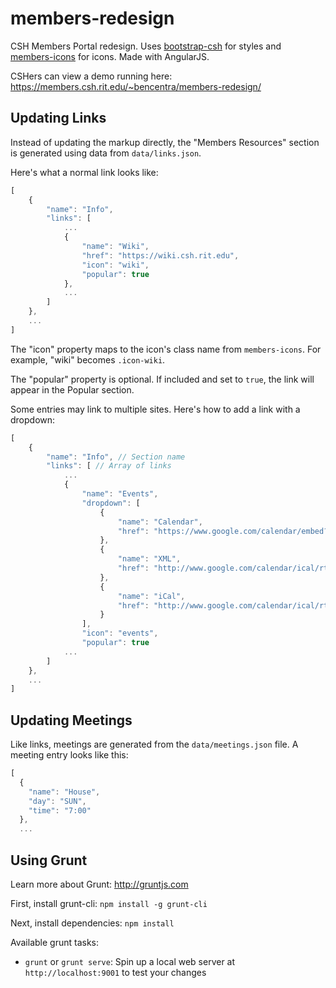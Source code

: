 members-redesign
================

CSH Members Portal redesign. Uses [bootstrap-csh](https://github.com/bencentra/bootstrap-csh) for styles and [members-icons](https://github.com/bencentra/members-icons) for icons. Made with AngularJS.

CSHers can view a demo running here: https://members.csh.rit.edu/~bencentra/members-redesign/

Updating Links
--------------

Instead of updating the markup directly, the "Members Resources" section is generated using data from `data/links.json`.

Here's what a normal link looks like:

```javascript
[
  	{ 
    	"name": "Info",
    	"links": [
    		...
        	{
        		"name": "Wiki",
        		"href": "https://wiki.csh.rit.edu",
        		"icon": "wiki",
        		"popular": true
        	},
        	...
    	]
  	},
  	...
]
```

The "icon" property maps to the icon's class name from `members-icons`. For example, "wiki" becomes `.icon-wiki`.

The "popular" property is optional. If included and set to `true`, the link will appear in the Popular section.

Some entries may link to multiple sites. Here's how to add a link with a dropdown:

```javascript
[
  	{ 
    	"name": "Info", // Section name
    	"links": [ // Array of links
    		...
        	{ 
		        "name": "Events",
		        "dropdown": [
		            {
		            	"name": "Calendar",
		            	"href": "https://www.google.com/calendar/embed?src=rti648k5hv7j3ae3a3rum8potk%40group.calendar.google.com&ctz=America/New_York"
		          	},
		          	{
		            	"name": "XML",
		            	"href": "http://www.google.com/calendar/ical/rti648k5hv7j3ae3a3rum8potk%40group.calendar.google.com/public/basic"
		          	},
		          	{
		            	"name": "iCal",
		            	"href": "http://www.google.com/calendar/ical/rti648k5hv7j3ae3a3rum8potk%40group.calendar.google.com/public/basic.ics"
		          	}
		        ],
		        "icon": "events",
		        "popular": true
        	...
    	]
  	},
  	...
]
```

Updating Meetings
-----------------

Like links, meetings are generated from the `data/meetings.json` file. A meeting entry looks like this:

```javascript
[
  { 
    "name": "House", 
    "day": "SUN", 
    "time": "7:00" 
  },
  ...
```

Using Grunt
-----------

Learn more about Grunt: http://gruntjs.com

First, install grunt-cli: `npm install -g grunt-cli`

Next, install dependencies: `npm install`

Available grunt tasks:
* `grunt` or `grunt serve`: Spin up a local web server at `http://localhost:9001` to test your changes
